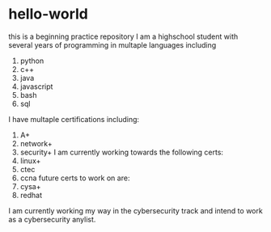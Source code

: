 # hello-world
this is a beginning practice repository
I am a highschool student with several years of programming in multaple languages including
1. python
2. c++
3. java
4. javascript
5. bash
6. sql

I have multaple certifications including:
1. A+
2. network+
3. security+
I am currently working towards the following certs:
1. linux+
2. ctec
3. ccna
future certs to work on are:
1. cysa+
2. redhat

I am currently working my way in the cybersecurity track and intend to work as a cybersecurity anylist.
